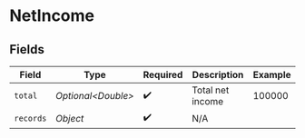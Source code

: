 # NetIncome


## Fields

| Field               | Type                | Required            | Description         | Example             |
| ------------------- | ------------------- | ------------------- | ------------------- | ------------------- |
| `total`             | *Optional\<Double>* | :heavy_check_mark:  | Total net income    | 100000              |
| `records`           | *Object*            | :heavy_check_mark:  | N/A                 |                     |